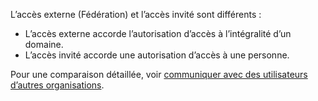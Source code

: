 L’accès externe (Fédération) et l’accès invité sont différents :

- L’accès externe accorde l’autorisation d’accès à l’intégralité d’un domaine.
- L’accès invité accorde une autorisation d’accès à une personne. 


Pour une comparaison détaillée, voir [communiquer avec des utilisateurs d’autres organisations](../communicate-with-users-from-other-organizations.md).
